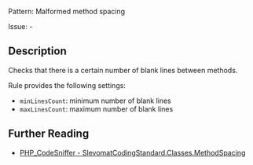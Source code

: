 Pattern: Malformed method spacing

Issue: -

## Description

Checks that there is a certain number of blank lines between methods.

Rule provides the following settings:

* `minLinesCount`: minimum number of blank lines
* `maxLinesCount`: maximum number of blank lines

## Further Reading

* [PHP_CodeSniffer - SlevomatCodingStandard.Classes.MethodSpacing](https://github.com/slevomat/coding-standard/blob/master/doc/classes.md#slevomatcodingstandardclassesmethodspacing-)
